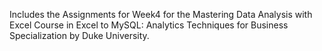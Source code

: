 Includes the Assignments for Week4 for the Mastering Data Analysis with Excel Course in Excel to MySQL: Analytics Techniques for Business Specialization by Duke University.
